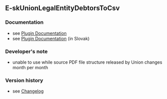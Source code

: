 E-skUnionLegalEntityDebtorsToCsv
----------

### Documentation ###

* see [Plugin Documentation](./doc/About.md)
* see [Plugin Documentation](./doc/About_sk.md) (in Slovak)

### Developer's note ###

* unable to use while source PDF file structure released by Union changes month per month

### Version history ###

* see [Changelog](./CHANGELOG.md)